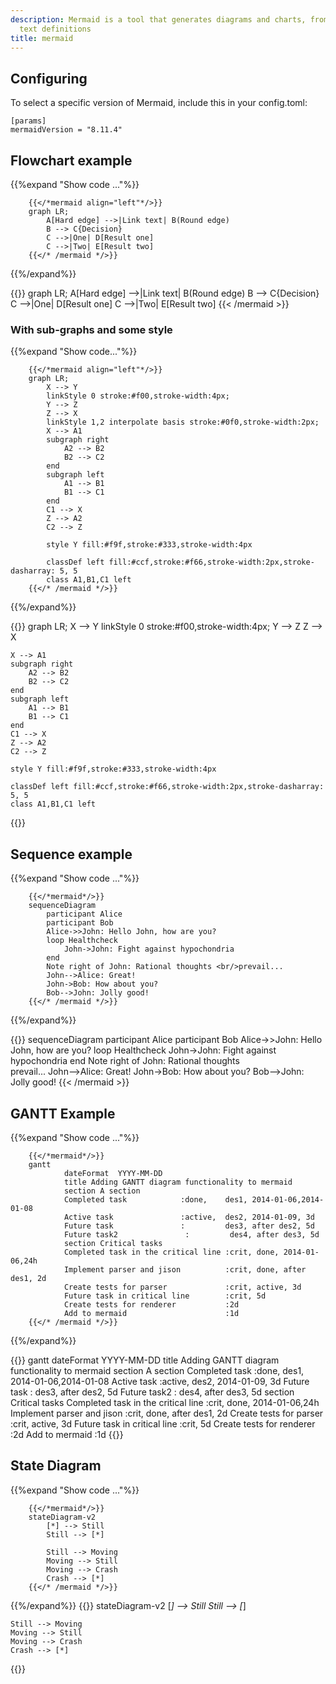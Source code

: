 ```yaml
---
description: Mermaid is a tool that generates diagrams and charts, from markdown-inspired
  text definitions
title: mermaid
---
```


## Configuring

To select a specific version of Mermaid, include this in your config.toml:

    [params]
    mermaidVersion = "8.11.4"

## Flowchart example
{{%expand "Show code ..."%}}
```
	{{</*mermaid align="left"*/>}}
	graph LR;
		A[Hard edge] -->|Link text| B(Round edge)
    	B --> C{Decision}
    	C -->|One| D[Result one]
    	C -->|Two| E[Result two]
    {{</* /mermaid */>}}
```
{{%/expand%}}

{{<mermaid align="left">}}
graph LR;
	A[Hard edge] -->|Link text| B(Round edge)
    B --> C{Decision}
    C -->|One| D[Result one]
    C -->|Two| E[Result two]
{{< /mermaid >}}

### With sub-graphs and some style

{{%expand "Show code..."%}}
```
    {{</*mermaid align="left"*/>}}
    graph LR;
        X --> Y
        linkStyle 0 stroke:#f00,stroke-width:4px;
        Y --> Z
        Z --> X
        linkStyle 1,2 interpolate basis stroke:#0f0,stroke-width:2px;
        X --> A1
        subgraph right
            A2 --> B2
            B2 --> C2
        end
        subgraph left
            A1 --> B1
            B1 --> C1
        end
        C1 --> X
        Z --> A2
        C2 --> Z

        style Y fill:#f9f,stroke:#333,stroke-width:4px

        classDef left fill:#ccf,stroke:#f66,stroke-width:2px,stroke-dasharray: 5, 5
        class A1,B1,C1 left
    {{</* /mermaid */>}}
```    
{{%/expand%}}

{{<mermaid align="left">}}
graph LR;
    X --> Y
    linkStyle 0 stroke:#f00,stroke-width:4px;
    Y --> Z
    Z --> X
    
    X --> A1
    subgraph right
        A2 --> B2
        B2 --> C2
    end
    subgraph left
        A1 --> B1
        B1 --> C1
    end
    C1 --> X
    Z --> A2
    C2 --> Z

    style Y fill:#f9f,stroke:#333,stroke-width:4px

    classDef left fill:#ccf,stroke:#f66,stroke-width:2px,stroke-dasharray: 5, 5
    class A1,B1,C1 left
{{</mermaid>}}

## Sequence example
{{%expand "Show code ..."%}}
```
	{{</*mermaid*/>}}
	sequenceDiagram
	    participant Alice
	    participant Bob
	    Alice->>John: Hello John, how are you?
	    loop Healthcheck
	        John->John: Fight against hypochondria
	    end
	    Note right of John: Rational thoughts <br/>prevail...
	    John-->Alice: Great!
	    John->Bob: How about you?
	    Bob-->John: Jolly good!
	{{</* /mermaid */>}}
```
{{%/expand%}}

{{<mermaid>}}
sequenceDiagram
    participant Alice
    participant Bob
    Alice->>John: Hello John, how are you?
    loop Healthcheck
        John->John: Fight against hypochondria
    end
    Note right of John: Rational thoughts <br/>prevail...
    John-->Alice: Great!
    John->Bob: How about you?
    Bob-->John: Jolly good!
{{< /mermaid >}}



## GANTT Example
{{%expand "Show code ..."%}}
```
	{{</*mermaid*/>}}
	gantt
	        dateFormat  YYYY-MM-DD
	        title Adding GANTT diagram functionality to mermaid
	        section A section
	        Completed task            :done,    des1, 2014-01-06,2014-01-08
	        Active task               :active,  des2, 2014-01-09, 3d
	        Future task               :         des3, after des2, 5d
	        Future task2               :         des4, after des3, 5d
	        section Critical tasks
	        Completed task in the critical line :crit, done, 2014-01-06,24h
	        Implement parser and jison          :crit, done, after des1, 2d
	        Create tests for parser             :crit, active, 3d
	        Future task in critical line        :crit, 5d
	        Create tests for renderer           :2d
	        Add to mermaid                      :1d
	{{</* /mermaid */>}}
```
{{%/expand%}}

{{<mermaid>}}
gantt
        dateFormat  YYYY-MM-DD
        title Adding GANTT diagram functionality to mermaid
        section A section
        Completed task            :done,    des1, 2014-01-06,2014-01-08
        Active task               :active,  des2, 2014-01-09, 3d
        Future task               :         des3, after des2, 5d
        Future task2               :         des4, after des3, 5d
        section Critical tasks
        Completed task in the critical line :crit, done, 2014-01-06,24h
        Implement parser and jison          :crit, done, after des1, 2d
        Create tests for parser             :crit, active, 3d
        Future task in critical line        :crit, 5d
        Create tests for renderer           :2d
        Add to mermaid                      :1d
{{</mermaid>}}

## State Diagram
{{%expand "Show code ..."%}}
```
    {{</*mermaid*/>}}
    stateDiagram-v2
        [*] --> Still
        Still --> [*]

        Still --> Moving
        Moving --> Still
        Moving --> Crash
        Crash --> [*]
    {{</* /mermaid */>}}
```
{{%/expand%}}
{{<mermaid align="left">}}
stateDiagram-v2
    [*] --> Still
    Still --> [*]

    Still --> Moving
    Moving --> Still
    Moving --> Crash
    Crash --> [*]
{{</mermaid>}}

